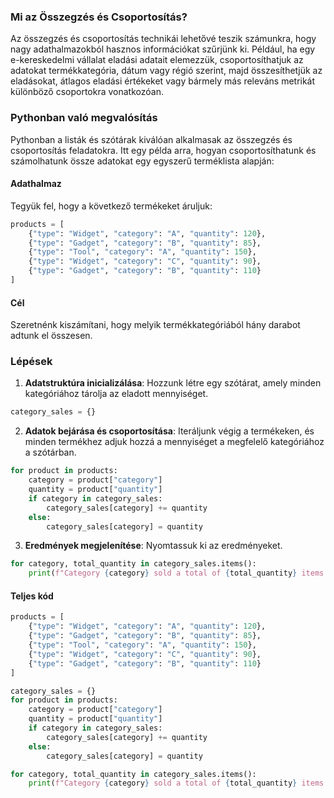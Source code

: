 ### Mi az Összegzés és Csoportosítás?

Az összegzés és csoportosítás technikái lehetővé teszik számunkra, hogy nagy adathalmazokból hasznos információkat szűrjünk ki. Például, ha egy e-kereskedelmi vállalat eladási adatait elemezzük, csoportosíthatjuk az adatokat termékkategória, dátum vagy régió szerint, majd összesíthetjük az eladásokat, átlagos eladási értékeket vagy bármely más releváns metrikát különböző csoportokra vonatkozóan.

### Pythonban való megvalósítás

Pythonban a listák és szótárak kiválóan alkalmasak az összegzés és csoportosítás feladatokra. Itt egy példa arra, hogyan csoportosíthatunk és számolhatunk össze adatokat egy egyszerű terméklista alapján:

#### Adathalmaz

Tegyük fel, hogy a következő termékeket áruljuk:

``` python
products = [
    {"type": "Widget", "category": "A", "quantity": 120},
    {"type": "Gadget", "category": "B", "quantity": 85},
    {"type": "Tool", "category": "A", "quantity": 150},
    {"type": "Widget", "category": "C", "quantity": 90},
    {"type": "Gadget", "category": "B", "quantity": 110}
]
```

#### Cél

Szeretnénk kiszámítani, hogy melyik termékkategóriából hány darabot adtunk el összesen.

### Lépések

1. **Adatstruktúra inicializálása**: Hozzunk létre egy szótárat, amely minden kategóriához tárolja az eladott mennyiséget.

```python
category_sales = {}
```

2. **Adatok bejárása és csoportosítása**: Iteráljunk végig a termékeken, és minden termékhez adjuk hozzá a mennyiséget a megfelelő kategóriához a szótárban.

```python
for product in products:
    category = product["category"]
    quantity = product["quantity"]
    if category in category_sales:
        category_sales[category] += quantity
    else:
        category_sales[category] = quantity
```

3. **Eredmények megjelenítése**: Nyomtassuk ki az eredményeket.

```python
for category, total_quantity in category_sales.items():
    print(f"Category {category} sold a total of {total_quantity} items.")
```

#### Teljes kód

```python
products = [
    {"type": "Widget", "category": "A", "quantity": 120},
    {"type": "Gadget", "category": "B", "quantity": 85},
    {"type": "Tool", "category": "A", "quantity": 150},
    {"type": "Widget", "category": "C", "quantity": 90},
    {"type": "Gadget", "category": "B", "quantity": 110}
]

category_sales = {}
for product in products:
    category = product["category"]
    quantity = product["quantity"]
    if category in category_sales:
        category_sales[category] += quantity
    else:
        category_sales[category] = quantity

for category, total_quantity in category_sales.items():
    print(f"Category {category} sold a total of {total_quantity} items.")
```
